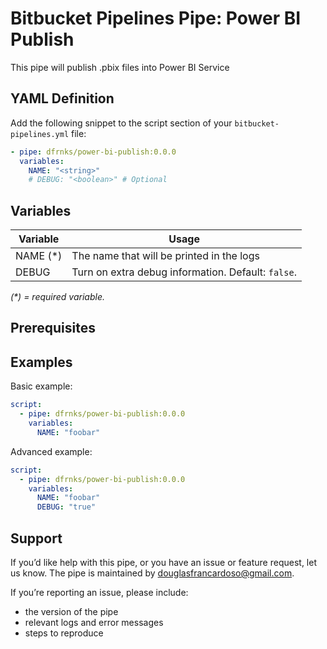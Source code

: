 # Bitbucket Pipelines Pipe: Power BI Publish

This pipe will publish .pbix files into Power BI Service

## YAML Definition

Add the following snippet to the script section of your `bitbucket-pipelines.yml` file:

```yaml
- pipe: dfrnks/power-bi-publish:0.0.0
  variables:
    NAME: "<string>"
    # DEBUG: "<boolean>" # Optional
```
## Variables

| Variable              | Usage                                                       |
| --------------------- | ----------------------------------------------------------- |
| NAME (*)              | The name that will be printed in the logs |
| DEBUG                 | Turn on extra debug information. Default: `false`. |

_(*) = required variable._

## Prerequisites

## Examples

Basic example:

```yaml
script:
  - pipe: dfrnks/power-bi-publish:0.0.0
    variables:
      NAME: "foobar"
```

Advanced example:

```yaml
script:
  - pipe: dfrnks/power-bi-publish:0.0.0
    variables:
      NAME: "foobar"
      DEBUG: "true"
```

## Support
If you’d like help with this pipe, or you have an issue or feature request, let us know.
The pipe is maintained by douglasfrancardoso@gmail.com.

If you’re reporting an issue, please include:

- the version of the pipe
- relevant logs and error messages
- steps to reproduce
